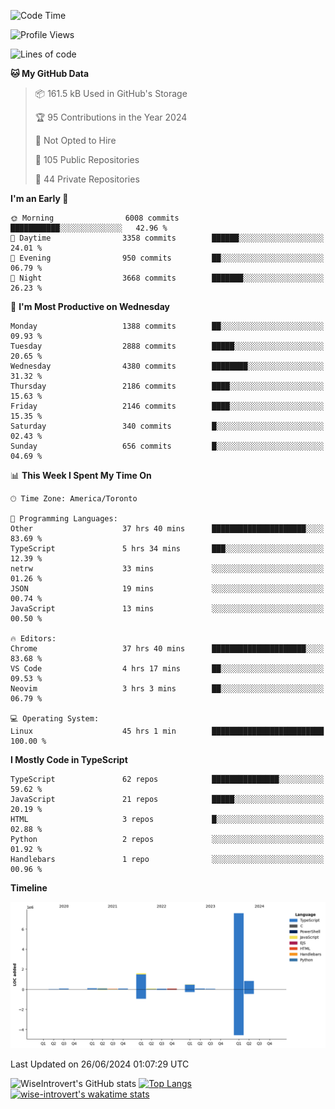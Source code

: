 <!--START_SECTION:waka-->
![Code Time](http://img.shields.io/badge/Code%20Time-1%2C795%20hrs%2029%20mins-blue)

![Profile Views](http://img.shields.io/badge/Profile%20Views-0-blue)

![Lines of code](https://img.shields.io/badge/From%20Hello%20World%20I%27ve%20Written-11.2%20million%20lines%20of%20code-blue)

**🐱 My GitHub Data** 

> 📦 161.5 kB Used in GitHub's Storage 
 > 
> 🏆 95 Contributions in the Year 2024
 > 
> 🚫 Not Opted to Hire
 > 
> 📜 105 Public Repositories 
 > 
> 🔑 44 Private Repositories 
 > 
**I'm an Early 🐤** 

```text
🌞 Morning                6008 commits        ███████████░░░░░░░░░░░░░░   42.96 % 
🌆 Daytime                3358 commits        ██████░░░░░░░░░░░░░░░░░░░   24.01 % 
🌃 Evening                950 commits         ██░░░░░░░░░░░░░░░░░░░░░░░   06.79 % 
🌙 Night                  3668 commits        ███████░░░░░░░░░░░░░░░░░░   26.23 % 
```
📅 **I'm Most Productive on Wednesday** 

```text
Monday                   1388 commits        ██░░░░░░░░░░░░░░░░░░░░░░░   09.93 % 
Tuesday                  2888 commits        █████░░░░░░░░░░░░░░░░░░░░   20.65 % 
Wednesday                4380 commits        ████████░░░░░░░░░░░░░░░░░   31.32 % 
Thursday                 2186 commits        ████░░░░░░░░░░░░░░░░░░░░░   15.63 % 
Friday                   2146 commits        ████░░░░░░░░░░░░░░░░░░░░░   15.35 % 
Saturday                 340 commits         █░░░░░░░░░░░░░░░░░░░░░░░░   02.43 % 
Sunday                   656 commits         █░░░░░░░░░░░░░░░░░░░░░░░░   04.69 % 
```


📊 **This Week I Spent My Time On** 

```text
🕑︎ Time Zone: America/Toronto

💬 Programming Languages: 
Other                    37 hrs 40 mins      █████████████████████░░░░   83.69 % 
TypeScript               5 hrs 34 mins       ███░░░░░░░░░░░░░░░░░░░░░░   12.39 % 
netrw                    33 mins             ░░░░░░░░░░░░░░░░░░░░░░░░░   01.26 % 
JSON                     19 mins             ░░░░░░░░░░░░░░░░░░░░░░░░░   00.74 % 
JavaScript               13 mins             ░░░░░░░░░░░░░░░░░░░░░░░░░   00.50 % 

🔥 Editors: 
Chrome                   37 hrs 40 mins      █████████████████████░░░░   83.68 % 
VS Code                  4 hrs 17 mins       ██░░░░░░░░░░░░░░░░░░░░░░░   09.53 % 
Neovim                   3 hrs 3 mins        ██░░░░░░░░░░░░░░░░░░░░░░░   06.79 % 

💻 Operating System: 
Linux                    45 hrs 1 min        █████████████████████████   100.00 % 
```

**I Mostly Code in TypeScript** 

```text
TypeScript               62 repos            ███████████████░░░░░░░░░░   59.62 % 
JavaScript               21 repos            █████░░░░░░░░░░░░░░░░░░░░   20.19 % 
HTML                     3 repos             █░░░░░░░░░░░░░░░░░░░░░░░░   02.88 % 
Python                   2 repos             ░░░░░░░░░░░░░░░░░░░░░░░░░   01.92 % 
Handlebars               1 repo              ░░░░░░░░░░░░░░░░░░░░░░░░░   00.96 % 
```



**Timeline**

![Lines of Code chart](https://raw.githubusercontent.com/wise-introvert/wise-introvert/master/assets/bar_graph.png)


 Last Updated on 26/06/2024 01:07:29 UTC
<!--END_SECTION:waka-->

![WiseIntrovert's GitHub stats](https://github-readme-stats.vercel.app/api?username=wise-introvert&count_private=true&show_icons=true)
[![Top Langs](https://github-readme-stats.vercel.app/api/top-langs/?username=wise-introvert&langs_count=10)](https://github.com/anuraghazra/github-readme-stats)
[![wise-introvert's wakatime stats](https://github-readme-stats.vercel.app/api/wakatime?username=wiseintrovert)](https://github.com/anuraghazra/github-readme-stats)
